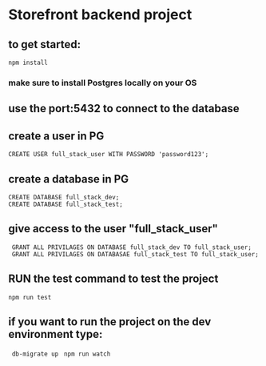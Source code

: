 # Storefront backend project

## to get started:
 `npm install`


### make sure to install Postgres locally on your OS

## use the port:5432 to connect to the database
## create a user in PG
 ```
 CREATE USER full_stack_user WITH PASSWORD 'password123';
 ```
## create a database in PG
 ```
 CREATE DATABASE full_stack_dev;
 CREATE DATABASE full_stack_test;
 ```
## give access to the user "full_stack_user"
```
 GRANT ALL PRIVILAGES ON DATABASE full_stack_dev TO full_stack_user;
 GRANT ALL PRIVILAGES ON DATABASAE full_stack_test TO full_stack_user;
```
## RUN the test command to test the project
 `npm run test`
## if you want to run the project on the dev environment type:
 ` db-migrate up`
 ` npm run watch`
